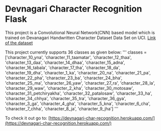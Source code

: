 # Devnagari Character Recognition Flask

This project is a Convolutional Neural Network(CNN) based model which is trained on Devanagari Handwritten Character Dataset Data Set on UCI. [Link of the dataset](https://archive.ics.uci.edu/ml/datasets/Devanagari+Handwritten+Character+Dataset)

This project currently supports 36 classes as given below:
'''
classes = ['character_10_yna',
           'character_11_taamatar',
           'character_12_thaa',
           'character_13_daa',
           'character_14_dhaa',
           'character_15_adna',
           'character_16_tabala',
           'character_17_tha',
           'character_18_da',
           'character_19_dha',
           'character_1_ka',
           'character_20_na',
           'character_21_pa',
           'character_22_pha',
           'character_23_ba',
           'character_24_bha',
           'character_25_ma',
           'character_26_yaw',
           'character_27_ra',
           'character_28_la',
           'character_29_waw',
           'character_2_kha',
           'character_30_motosaw',
           'character_31_petchiryakha',
           'character_32_patalosaw',
           'character_33_ha',
           'character_34_chhya',
           'character_35_tra',
           'character_36_gya',
           'character_3_ga',
           'character_4_gha',
           'character_5_kna',
           'character_6_cha',
           'character_7_chha',
           'character_8_ja',
           'character_9_jha']
'''

To check it out go to: [https://devnagari-char-recognition.herokuapp.com/](https://devnagari-char-recognition.herokuapp.com/)
